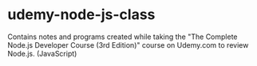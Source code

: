 # udemy-node-js-class
Contains notes and programs created while taking the "The Complete Node.js Developer Course (3rd Edition)" course on Udemy.com to review Node.js. (JavaScript)
